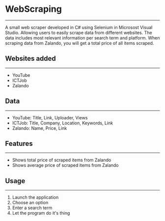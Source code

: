 # WebScraping
___
 A small web scraper developed in C# using Selenium in Microsost Visual Studio. Allowing users to easily scrape data from different websites. The data includes most relevant information per search term and platform. When scraping data from Zalando, you will get a total price of all items scraped.

## Websites added
___
- YouTube
- ICTJob
- Zalando

## Data
___
- YouTube: Title, Link, Uploader, Views
- ICTJob: Title, Company, Location, Keywords, Link
- Zalando: Name, Price, Link

## Features
___
- Shows total price of scraped items from Zalando
- Shows average price of scraped items from Zalando

## Usage
___
1. Launch the application
2. Choose an option
3. Enter a search term
4. Let the program do it's thing